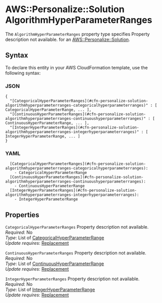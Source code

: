 # AWS::Personalize::Solution AlgorithmHyperParameterRanges<a name="aws-properties-personalize-solution-algorithmhyperparameterranges"></a>

<a name="aws-properties-personalize-solution-algorithmhyperparameterranges-description"></a>The `AlgorithmHyperParameterRanges` property type specifies Property description not available\. for an [AWS::Personalize::Solution](aws-resource-personalize-solution.md)\.

## Syntax<a name="aws-properties-personalize-solution-algorithmhyperparameterranges-syntax"></a>

To declare this entity in your AWS CloudFormation template, use the following syntax:

### JSON<a name="aws-properties-personalize-solution-algorithmhyperparameterranges-syntax.json"></a>

```
{
  "[CategoricalHyperParameterRanges](#cfn-personalize-solution-algorithmhyperparameterranges-categoricalhyperparameterranges)" : [ CategoricalHyperParameterRange, ... ],
  "[ContinuousHyperParameterRanges](#cfn-personalize-solution-algorithmhyperparameterranges-continuoushyperparameterranges)" : [ ContinuousHyperParameterRange, ... ],
  "[IntegerHyperParameterRanges](#cfn-personalize-solution-algorithmhyperparameterranges-integerhyperparameterranges)" : [ IntegerHyperParameterRange, ... ]
}
```

### YAML<a name="aws-properties-personalize-solution-algorithmhyperparameterranges-syntax.yaml"></a>

```
  [CategoricalHyperParameterRanges](#cfn-personalize-solution-algorithmhyperparameterranges-categoricalhyperparameterranges):
    - CategoricalHyperParameterRange
  [ContinuousHyperParameterRanges](#cfn-personalize-solution-algorithmhyperparameterranges-continuoushyperparameterranges):
    - ContinuousHyperParameterRange
  [IntegerHyperParameterRanges](#cfn-personalize-solution-algorithmhyperparameterranges-integerhyperparameterranges):
    - IntegerHyperParameterRange
```

## Properties<a name="aws-properties-personalize-solution-algorithmhyperparameterranges-properties"></a>

`CategoricalHyperParameterRanges` <a name="cfn-personalize-solution-algorithmhyperparameterranges-categoricalhyperparameterranges"></a>
Property description not available\.  
_Required_: No  
_Type_: List of [CategoricalHyperParameterRange](aws-properties-personalize-solution-categoricalhyperparameterrange.md)  
_Update requires_: [Replacement](https://docs.aws.amazon.com/AWSCloudFormation/latest/UserGuide/using-cfn-updating-stacks-update-behaviors.html#update-replacement)

`ContinuousHyperParameterRanges` <a name="cfn-personalize-solution-algorithmhyperparameterranges-continuoushyperparameterranges"></a>
Property description not available\.  
_Required_: No  
_Type_: List of [ContinuousHyperParameterRange](aws-properties-personalize-solution-continuoushyperparameterrange.md)  
_Update requires_: [Replacement](https://docs.aws.amazon.com/AWSCloudFormation/latest/UserGuide/using-cfn-updating-stacks-update-behaviors.html#update-replacement)

`IntegerHyperParameterRanges` <a name="cfn-personalize-solution-algorithmhyperparameterranges-integerhyperparameterranges"></a>
Property description not available\.  
_Required_: No  
_Type_: List of [IntegerHyperParameterRange](aws-properties-personalize-solution-integerhyperparameterrange.md)  
_Update requires_: [Replacement](https://docs.aws.amazon.com/AWSCloudFormation/latest/UserGuide/using-cfn-updating-stacks-update-behaviors.html#update-replacement)
